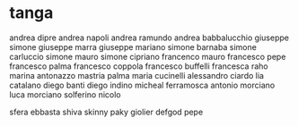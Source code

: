 # tanga
andrea dipre
andrea napoli
andrea ramundo
andrea babbalucchio
giuseppe simone
giuseppe marra
giuseppe mariano
simone barnaba
simone carluccio
simone mauro
simone cipriano
francenco mauro
francesco pepe
francesco palma
francesco coppola
francesco buffelli
francesca raho
marina antonazzo
mastria palma
maria cucinelli
alessandro ciardo
lia catalano
diego banti
diego indino
micheal ferramosca
antonio morciano
luca morciano
solferino nicolo




sfera ebbasta
shiva
skinny
paky
giolier
defgod
pepe
